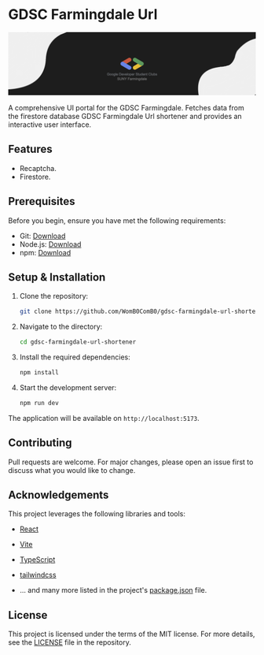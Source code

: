 # GDSC Farmingdale Url

![This is a test](.github/assets/img.png)

A comprehensive UI portal for the GDSC Farmingdale. Fetches data from the firestore database GDSC Farmingdale Url shortener</a> and provides an interactive user interface.

## Features

- Recaptcha.
- Firestore.

## Prerequisites

Before you begin, ensure you have met the following requirements:

- Git: [Download](https://git-scm.com/downloads)
- Node.js: [Download](https://nodejs.org/)
- npm: [Download](https://www.npmjs.com/)

## Setup & Installation

1. Clone the repository:

    ```bash
    git clone https://github.com/WomB0ComB0/gdsc-farmingdale-url-shortener
    ```

2. Navigate to the directory:

    ```bash
    cd gdsc-farmingdale-url-shortener
   ```

3. Install the required dependencies:

    ```bash
    npm install
    ```

4. Start the development server:

    ```bash
    npm run dev
    ```

The application will be available on `http://localhost:5173`.

## Contributing

Pull requests are welcome. For major changes, please open an issue first to discuss what you would like to change.

## Acknowledgements

This project leverages the following libraries and tools:

- [React](https://reactjs.org/)
- [Vite](https://vitejs.dev/)
- [TypeScript](https://www.typescriptlang.org/)
- [tailwindcss](https://tailwindcss.com/)

- ... and many more listed in the project's [package.json](package.json) file.

## License

This project is licensed under the terms of the MIT license. For more details, see the [LICENSE](LICENSE) file in the repository.
